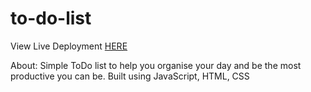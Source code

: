 # to-do-list

View Live Deployment [HERE](https://campbell-15.github.io/to-do-list/)

About:
Simple ToDo list to help you organise your day and be the most productive you can be. Built using JavaScript, HTML, CSS
